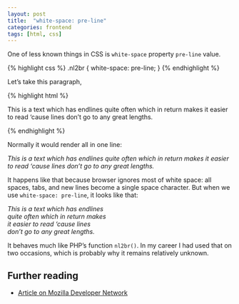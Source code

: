 ```yaml
---
layout: post
title:  "white-space: pre-line"
categories: frontend
tags: [html, css]
---
```


One of less known things in CSS is `white-space` property `pre-line` value.

{% highlight css %}
.nl2br {
    white-space: pre-line;
}
{% endhighlight %}

Let’s take this paragraph,

{% highlight html %}
<p>This is a text which has endlines
quite often which in return makes
it easier to read ‘cause lines
don’t go to any great lengths.</p>
{% endhighlight %}

Normally it would render all in one line:

_This is a text which has endlines
quite often which in return makes
it easier to read ‘cause lines
don’t go to any great lengths._

It happens like that because browser ignores most of white space: all spaces, tabs, and new lines become a single space character. But when we use `white-space: pre-line`, it looks like that:

<p style="white-space: pre-line;"><em>This is a text which has endlines
quite often which in return makes
it easier to read ‘cause lines
don’t go to any great lengths.</em></p>

It behaves much like PHP’s function `nl2br()`. In my career I had used that on two occasions, which is probably why it remains relatively unknown.

## Further reading

* [Article on Mozilla Developer Network](https://developer.mozilla.org/en-US/docs/Web/CSS/white-space)